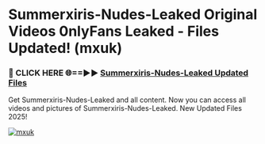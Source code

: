 # Summerxiris-Nudes-Leaked Original Videos 0nlyFans Leaked - Files Updated! (mxuk)

<h3>🔴 CLICK HERE 🌐==►► <a href="https://tinyurl.com/4mcuefdz" rel="nofollow">Summerxiris-Nudes-Leaked Updated Files</a></h3>

Get Summerxiris-Nudes-Leaked and all content. Now you can access all videos and pictures of Summerxiris-Nudes-Leaked. New Updated Files 2025!

[![mxuk](https://i.imgur.com/StAQSOY.gif)](https://tinyurl.com/4mcuefdz)
